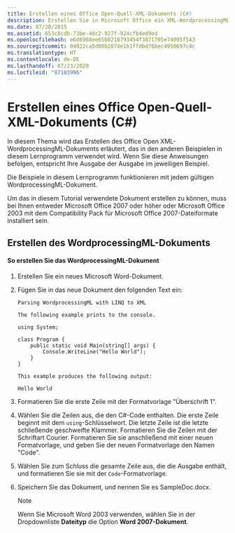 ```yaml
---
title: Erstellen eines Office Open-Quell-XML-Dokuments (C#)
description: Erstellen Sie in Microsoft Office ein XML-WordprocessingML-Dokument für die Verwendung im Zusammenhang mit C#-Tutorials. Für die Schritte in diesem Artikel wird Microsoft Office benötigt.
ms.date: 07/20/2015
ms.assetid: 653c8cdb-73be-4dc2-927f-924cfb4ed9ed
ms.openlocfilehash: e6d6908ee6560218793454f3871705e74095f543
ms.sourcegitcommit: 04022ca5d00b2074e1b1ffdbd76bec4950697c4c
ms.translationtype: HT
ms.contentlocale: de-DE
ms.lasthandoff: 07/23/2020
ms.locfileid: "87103996"
---
```

# <a name="creating-the-source-office-open-xml-document-c"></a>Erstellen eines Office Open-Quell-XML-Dokuments (C#)

In diesem Thema wird das Erstellen des Office Open XML-WordprocessingML-Dokuments erläutert, das in den anderen Beispielen in diesem Lernprogramm verwendet wird. Wenn Sie diese Anweisungen befolgen, entspricht Ihre Ausgabe der Ausgabe im jeweiligen Beispiel.

Die Beispiele in diesem Lernprogramm funktionieren mit jedem gültigen WordprocessingML-Dokument.

Um das in diesem Tutorial verwendete Dokument erstellen zu können, muss bei Ihnen entweder Microsoft Office 2007 oder höher oder Microsoft Office 2003 mit dem Compatibility Pack für Microsoft Office 2007-Dateiformate installiert sein.

## <a name="creating-the-wordprocessingml-document"></a>Erstellen des WordprocessingML-Dokuments

#### <a name="to-create-the-wordprocessingml-document"></a>So erstellen Sie das WordprocessingML-Dokument

1. Erstellen Sie ein neues Microsoft Word-Dokument.

2. Fügen Sie in das neue Dokument den folgenden Text ein:

    ```text
    Parsing WordprocessingML with LINQ to XML

    The following example prints to the console.

    using System;

    class Program {
        public static void Main(string[] args) {
            Console.WriteLine("Hello World");
        }
    }

    This example produces the following output:

    Hello World
    ```

3. Formatieren Sie die erste Zeile mit der Formatvorlage "Überschrift 1".

4. Wählen Sie die Zeilen aus, die den C#-Code enthalten. Die erste Zeile beginnt mit dem `using`-Schlüsselwort. Die letzte Zeile ist die letzte schließende geschweifte Klammer. Formatieren Sie die Zeilen mit der Schriftart Courier. Formatieren Sie sie anschließend mit einer neuen Formatvorlage, und geben Sie der neuen Formatvorlage den Namen "Code".

5. Wählen Sie zum Schluss die gesamte Zeile aus, die die Ausgabe enthält, und formatieren Sie sie mit der `Code`-Formatvorlage.

6. Speichern Sie das Dokument, und nennen Sie es <legacyBold>SampleDoc.docx</legacyBold>.

    > [!NOTE]
    > Wenn Sie Microsoft Word 2003 verwenden, wählen Sie in der Dropdownliste **Dateityp** die Option **Word 2007-Dokument**.
